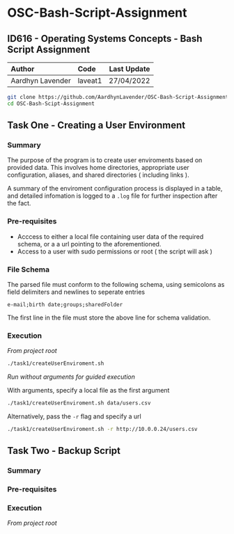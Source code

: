 # OSC-Bash-Script-Assignment
## ID616 - Operating Systems Concepts - Bash Script Assignment
|Author|Code|Last Update|
|:---|:---|---:|
|Aardhyn Lavender|laveat1|27/04/2022|

```bash
git clone https://github.com/AardhynLavender/OSC-Bash-Script-Assignment/
cd OSC-Bash-Scipt-Assignment
```

## Task One - Creating a User Environment

### Summary

The purpose of the program is to create user enviroments based on provided data. This involves home directories, appropriate user configuration, aliases, and shared directories ( including links ). 

A summary of the enviroment configuration process is displayed in a table, and detailed infomation is logged to a `.log` file for further inspection after the fact.

### Pre-requisites

- Acccess to either a local file containing user data of the required schema, or a a url pointing to the aforementioned.
- Access to a user with sudo permissions or root ( the script will ask )

### File Schema

The parsed file must conform to the following schema, using semicolons as field delimiters and newlines to seperate entries

```plaintext
e-mail;birth date;groups;sharedFolder
```

The first line in the file must store the above line for schema validation.

### Execution

*From project root*

```bash
./task1/createUserEnviroment.sh
```

*Run without arguments for guided execution*

With arguments, specify a local file as the first argument

```bash
./task1/createUserEnviroment.sh data/users.csv
```

Alternatively, pass the `-r` flag and specify a url

```bash
./task1/createUserEnviroment.sh -r http://10.0.0.24/users.csv
```

## Task Two - Backup Script

### Summary

### Pre-requisites

### Execution

*From project root*

```bash
```
